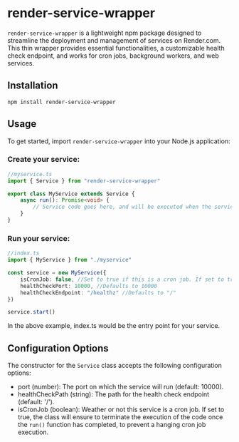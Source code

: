 # render-service-wrapper

`render-service-wrapper` is a lightweight npm package designed to streamline the deployment and management of services on Render.com. This thin wrapper provides essential functionalities, a customizable health check endpoint, and works for cron jobs, background workers, and web services.

## Installation
```
npm install render-service-wrapper
```

## Usage
To get started, import `render-service-wrapper` into your Node.js application:

### Create your service:
``` ts
//myservice.ts
import { Service } from "render-service-wrapper"

export class MyService extends Service {
    async run(): Promise<void> {
        // Service code goes here, and will be executed when the service is started
    }
}
```

### Run your service:
``` ts
//index.ts
import { MyService } from "./myservice"

const service = new MyService({
    isCronJob: false, //Set to true if this is a cron job. If set to true, it will make sure to terminate after execution is complete
    healthCheckPort: 10000, //Defaults to 10000
    healthCheckEndpoint: "/healthz" //Defaults to "/"
})

service.start()
```

In the above example, index.ts would be the entry point for your service.

## Configuration Options
The constructor for the `Service` class accepts the following configuration options:

- port (number): The port on which the service will run (default: 10000).
- healthCheckPath (string): The path for the health check endpoint (default: '/').
- isCronJob (boolean): Weather or not this service is a cron job. If set to true, the class will ensure to terminate the execution of the code once the `run()` function has completed, to prevent a hanging cron job execution.
